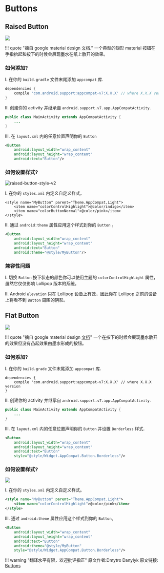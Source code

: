 # Buttons

## Raised Button

![](../images/raised-button-intro-v2.png)

!!! quote "摘自 google material design [文档](https://material.io/guidelines/components/buttons.html#buttons-raised-buttons)."
    一个典型的矩形 material 按钮在手指抬起和按下的时候会展现墨水在纸上散开的效果。

### 如何添加?

I. 在你的 `build.gradle` 文件末尾添加 `appcompat` 库.

```groovy
dependencies {
    compile 'com.android.support:appcompat-v7:X.X.X' // where X.X.X version
}
```

II. 创建你的 activity 并继承自 `android.support.v7.app.AppCompatActivity`.

```java
public class MainActivity extends AppCompatActivity {
    ...
}
```

III. 在 `layout.xml` 内的任意位置声明你的 `Button`

```xml
<Button
    android:layout_width="wrap_content"
    android:layout_height="wrap_content"
    android:text="Button"/>
```

### 如何设置样式?

![raised-button-style-v2](https://www.materialdoc.com/images/raised-button-style-v2.png)

I. 在你的 `styles.xml` 内定义自定义样式。

```
<style name="MyButton" parent="Theme.AppCompat.Light">
    <item name="colorControlHighlight">@color/indigo</item>
    <item name="colorButtonNormal">@color/pink</item>
</style>
```

II. 通过 `android:theme` 属性应用这个样式到你的 `Button` 。

```xml
<Button
    android:layout_width="wrap_content"
    android:layout_height="wrap_content"
    android:text="Button"
    android:theme="@style/MyButton"/>
```

### 兼容性问题

I. 切换 `Button` 按下状态的颜色你可以使用主题的 `colorControlHighlight` 属性，虽然它仅仅影响 Lollipop 版本的系统。

II. Android `elevation` 只在 Lollipop 设备上有效，因此你在
Lollipop 之前的设备上将看不到 `Button` 周围的阴影。

## Flat Button

![](../images/flat-button-intro-v2.png)

!!! quote "摘自 google material design [文档](http://www.google.com.ua/design/spec/components/buttons.html#buttons-flat-raised-buttons)"
    一个在按下的时候会展现墨水散开的效果但没有凸起效果由墨水形成的按钮。

### 如何添加?

I. 在你的 `build.grade` 文件末尾添加 `appcompat` 库.

```
dependencies {
    compile 'com.android.support:appcompat-v7:X.X.X' // where X.X.X version
}
```

II. 创建你的 activity 并继承自 `android.support.v7.app.AppCompatActivity`.

```java
public class MainActivity extends AppCompatActivity {
    ...
}
```

III. 在 `layout.xml` 内的任意位置声明你的 `Button` 并设置  `Borderless` 样式.

```xml
<Button
    android:layout_width="wrap_content"
    android:layout_height="wrap_content"
    android:text="Button"
    style="@style/Widget.AppCompat.Button.Borderless"/>
```

### 如何设置样式?

![](../images/flat-button-style-v2.png)

I. 在你的 `styles.xml` 内定义自定义样式。

```xml
<style name="MyButton" parent="Theme.AppCompat.Light">
    <item name="colorControlHighlight">@color/pink</item>
</style>
```

III. 通过 `android:theme` 属性应用这个样式到你的 `Button`。

```xml
<Button
    android:layout_width="wrap_content"
    android:layout_height="wrap_content"
    android:text="Button"
    android:theme="@style/MyButton"
    style="@style/Widget.AppCompat.Button.Borderless"/>
```

!!! warning "翻译水平有限，欢迎批评指正"
    原文作者:Dmytro Danylyk
    原文链接: [Buttons](https://materialdoc.com/components/buttons/)
